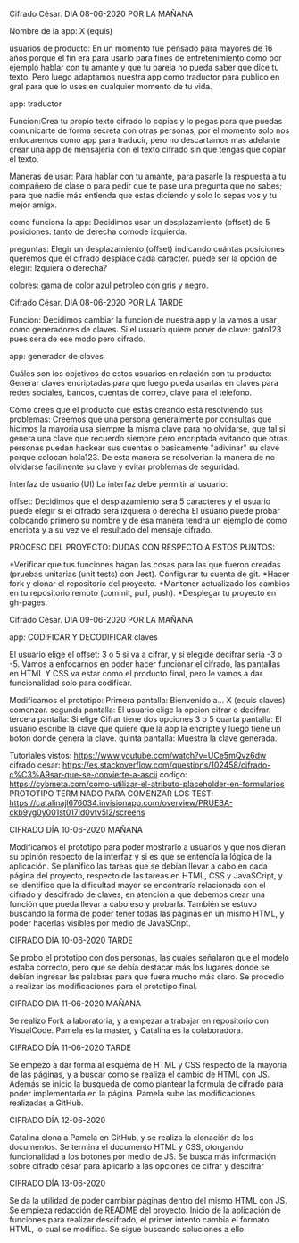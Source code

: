 Cifrado César. DIA 08-06-2020 POR LA MAÑANA

Nombre de la app: X (equis)

usuarios de producto: En un momento fue pensado para mayores de 16 años porque el fin era para usarlo para fines de entretenimiento como por ejemplo hablar con tu amante y que tu pareja no pueda saber que dice tu texto. Pero luego adaptamos nuestra app como traductor para publico en gral para que lo uses en cualquier momento de tu vida.

app: traductor

Funcion:Crea tu propio texto cifrado lo copias y lo pegas para que puedas comunicarte de forma secreta con otras personas, por el momento solo nos enfocaremos como app para traducir, pero no descartamos mas adelante crear una app de mensajeria con el texto cifrado sin que tengas que copiar el texto.

Maneras de usar: Para hablar con tu amante, para pasarle la respuesta a tu compañero de clase o para pedir que te pase una pregunta que no sabes; para que nadie más entienda que estas diciendo y solo lo sepas vos y tu mejor amigx.

como funciona la app: Decidimos usar un desplazamiento (offset) de 5 posiciones: tanto de derecha comode izquierda.

preguntas: Elegir un desplazamiento (offset) indicando cuántas posiciones queremos que el cifrado desplace cada caracter.
puede ser la opcion de elegir: Izquiera o derecha?

colores: gama de color azul petroleo con gris y negro.

Cifrado César. DIA 08-06-2020 POR LA TARDE

Funcion: Decidimos cambiar la funcion de nuestra app y la vamos a usar como generadores de claves.
Si el usuario quiere poner de clave: gato123 pues sera de ese modo pero cifrado.

app: generador de claves

Cuáles son los objetivos de estos usuarios en relación con tu producto: Generar claves encriptadas para que luego pueda usarlas en claves para redes sociales, bancos, cuentas de correo, clave para el telefono.

Cómo crees que el producto que estás creando está resolviendo sus problemas: Creemos que una persona generalmente por consultas que hicimos la mayoria usa siempre la misma clave para no olvidarse, que tal si genera una clave que recuerdo siempre pero encriptada evitando que otras personas puedan hackear sus cuentas o basicamente "adivinar" su clave porque colocan hola123. De esta manera se resolverian la manera de no olvidarse facilmente su clave y evitar problemas de seguridad.

Interfaz de usuario (UI)
La interfaz debe permitir al usuario:

offset: Decidimos que el desplazamiento sera 5 caracteres y el usuario puede elegir si el cifrado sera izquiera o derecha
El usuario puede probar colocando primero su nombre y de esa manera tendra un ejemplo de como encripta y a su vez ve el resultado del mensaje cifrado.


PROCESO DEL PROYECTO: 
DUDAS CON RESPECTO A ESTOS PUNTOS: 

*Verificar que tus funciones hagan las cosas para las que fueron creadas (pruebas unitarias (unit tests) con Jest).
Configurar tu cuenta de git.
*Hacer fork y clonar el repositorio del proyecto.
*Mantener actualizado los cambios en tu repositorio remoto (commit, pull, push).
*Desplegar tu proyecto en gh-pages.

Cifrado César. DIA 09-06-2020 POR LA MAÑANA

app: CODIFICAR Y DECODIFICAR claves

El usuario elige el offset: 3 o 5 si va a cifrar, y si elegide decifrar seria -3 o -5. Vamos a enfocarnos en poder hacer funcionar el cifrado, las pantallas en HTML Y CSS va estar como el producto final, pero le vamos a dar funcionalidad solo para codificar.

Modificamos el prototipo:
Primera pantalla: Bienvenido a... X (equis claves) comenzar.
segunda pantalla: El usuario elige la opcion cifrar o decifrar.
tercera pantalla: Si elige Cifrar tiene dos opciones 3 o 5
cuarta pantalla: El usuario escribe la clave que quiere que la app la encripte y luego tiene un boton donde genera la clave.
quinta pantalla: Muestra la clave generada.

Tutoriales vistos: https://www.youtube.com/watch?v=UCe5mQvz6dw
cifrado cesar: https://es.stackoverflow.com/questions/102458/cifrado-c%C3%A9sar-que-se-convierte-a-ascii
codigo: https://cybmeta.com/como-utilizar-el-atributo-placeholder-en-formularios
PROTOTIPO TERMINADO PARA COMENZAR LOS TEST: https://catalinajl676034.invisionapp.com/overview/PRUEBA-ckb9yg0y001st017ld0vtv5l2/screens

CIFRADO DÍA 10-06-2020 MAÑANA

Modificamos el prototipo para poder mostrarlo a usuarios y que nos dieran su opinión respecto de  la interfaz y si es que se entendía la lógica de la aplicación. 
Se planifico las tareas que se debían llevar a cabo en cada página del proyecto, respecto de las tareas en HTML, CSS y JavaSCript, y se identifico que la dificultad mayor se encontraría relacionada con el cifrado y descifrado de claves, en atención a que debemos crear una función que pueda llevar a cabo eso y probarla. 
También se estuvo buscando la forma de poder tener todas las páginas en un mismo HTML, y poder hacerlas visibles por medio de JavaSCript. 

CIFRADO DÍA 10-06-2020 TARDE

Se probo el prototipo con dos personas, las cuales señalaron que el modelo estaba correcto, pero que se debía destacar más los lugares donde se debían ingresar las palabras para que fuera mucho más claro. 
Se procedio a realizar las modificaciones para el prototipo final.

CIFRADO DIA 11-06-2020 MAÑANA

Se realizo Fork a laboratoria, y a empezar a trabajar en repositorio con VisualCode. Pamela es la master, y Catalina es la colaboradora. 

CIFRADO DÍA 11-06-2020 TARDE

Se empezo a dar forma al esquema de HTML y CSS respecto de la mayoría de las páginas, y a buscar como se realiza el cambio de HTML con JS. 
Además se inicio la busqueda de como plantear la formula de cifrado para poder implementarla en la página.
Pamela sube las modificaciones realizadas a GitHub. 

CIFRADO DÍA 12-06-2020 

Catalina clona a Pamela en GitHub, y se realiza la clonación de los documentos. 
Se termina el documento HTML y CSS, otorgando funcionalidad a los botones por medio de JS. 
Se busca más información sobre cifrado césar para aplicarlo a las opciones de cifrar y descifrar

CIFRADO DÍA 13-06-2020  

Se da la utilidad de poder cambiar páginas dentro del mismo HTML con JS. 
Se empieza redacción de README del proyecto. 
Inicio de la aplicación de funciones para realizar descifrado, el primer intento cambia el formato HTML, lo cual se modifica. 
Se sigue buscando soluciones a ello. 